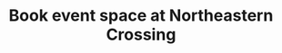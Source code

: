 ---
title: Book event space at Northeastern Crossing
description: Request space to host a community-focused meeting, training, or other event.
link_to: /engage/book
---